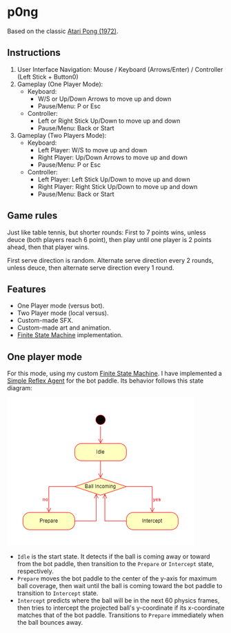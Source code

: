 # p0ng

Based on the classic [Atari Pong (1972)](https://en.wikipedia.org/wiki/Pong).

## Instructions

1. User Interface Navigation: Mouse / Keyboard (Arrows/Enter) / Controller (Left Stick + Button0)
2. Gameplay (One Player Mode):
    - Keyboard:
        - W/S or Up/Down Arrows to move up and down
        - Pause/Menu: P or Esc
    - Controller:
        - Left or Right Stick Up/Down to move up and down
        - Pause/Menu: Back or Start
3. Gameplay (Two Players Mode):
    - Keyboard:
        - Left Player: W/S to move up and down
        - Right Player: Up/Down Arrows to move up and down
        - Pause/Menu: P or Esc
    - Controller:
        - Left Player: Left Stick Up/Down to move up and down
        - Right Player: Right Stick Up/Down to move up and down
        - Pause/Menu: Back or Start


## Game rules

Just like table tennis, but shorter rounds: First to 7 points wins, unless deuce (both players reach 6 point), then play until one player is 2 points ahead, then that player wins.

First serve direction is random. Alternate serve direction every 2 rounds, unless deuce, then alternate serve direction every 1 round.

## Features

- One Player mode (versus bot).
- Two Player mode (local versus).
- Custom-made SFX.
- Custom-made art and animation.
- [Finite State Machine](https://en.wikipedia.org/wiki/Finite-state_machine) implementation.

## One player mode

For this mode, using my custom [Finite State Machine](https://en.wikipedia.org/wiki/Finite-state_machine). I have implemented a [Simple Reflex Agent](https://en.wikipedia.org/wiki/Intelligent_agent#Simple_reflex_agents) for the bot paddle. Its behavior follows this state diagram:

![p0ng Bot State Diagram](../assets/p0ng_bot_state_diagram.png)

- `Idle` is the start state. It detects if the ball is coming away or toward from the bot paddle, then transition to the `Prepare` or `Intercept` state, respectively.
- `Prepare` moves the bot paddle to the center of the y-axis for maximum ball coverage, then wait until the ball is coming toward the bot paddle to transition to `Intercept` state.
- `Intercept` predicts where the ball will be in the next 60 physics frames, then tries to intercept the projected ball's y-coordinate if its x-coordinate matches that of the bot paddle. Transitions to `Prepare` immediately when the ball bounces away.
